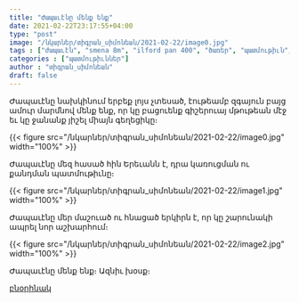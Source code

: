 ```yaml
---
title: "Ժապաւէնը մենք ենք"
date: 2021-02-22T23:17:55+04:00
type: "post"
image: "/նկարներ/տիգրան_սիմոնեան/2021-02-22/image0.jpg"
tags : ["ժապաւէն", "smena 8m", "ilford pan 400", "ծառեր", "պատմութիւն", "երկիր", "շէնք", "երեւան"]
categories : ["պատմութիւններ"]
author : "տիգրան_սիմոնեան"
draft: false
--- 
```


Ժապաւէնը նախկինում երբեք լոյս չտեսած, էութեամբ զգայուն բայց ամուր մարմնով մենք ենք, որ կը բացուենք գիշերուայ մթութեան մէջ եւ կը ջանանք յիշել միայն գեղեցիկը։

{{< figure src="/նկարներ/տիգրան_սիմոնեան/2021-02-22/image0.jpg" width="100%" >}}

Ժապաւէնը մեզ հասած հին Երեւանն է, դրա կառուցման ու քանդման պատմութիւնը։

{{< figure src="/նկարներ/տիգրան_սիմոնեան/2021-02-22/image1.jpg" width="100%" >}}

Ժապաւէնը մեր մաշուած ու հնացած երկիրն է, որ կը շարունակի ապրել նոր աշխարհում։

{{< figure src="/նկարներ/տիգրան_սիմոնեան/2021-02-22/image2.jpg" width="100%" >}}

Ժապաւէնը մենք ենք։ Ազնիւ խօսք։

[բնօրինակ](https://օրագիր.հայ/tigran/zhapawene-menk-enk)
